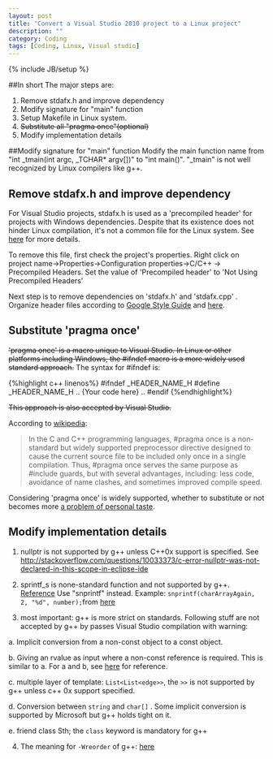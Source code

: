 ```yaml
---
layout: post
title: "Convert a Visual Studio 2010 project to a Linux project"
description: ""
category: Coding 
tags: [Coding, Linux, Visual studio]
---
```

{% include JB/setup %}

##In short
The major steps are:

1.	Remove stdafx.h and improve dependency
1.	Modify signature for "main" function
1.	Setup Makefile in Linux system.
1.	<s>Substitute all "pragma once"(optional)</s>
2.	Modify implementation details
	
##Modify signature for "main" function
Modify the main function name from "int _tmain(int argc, _TCHAR* argv[])" to "int main()". "_tmain" is not  well recognized by Linux compilers like g++.

## Remove stdafx.h and improve dependency
For Visual Studio projects, stdafx.h is used as a 'precompiled header' for projects with Windows dependencies. Despite that its existence does not hinder Linux compilation, it's not a common file for the Linux system. See [here](http://stackoverflow.com/questions/4726155/whats-the-use-for-stdafx-h-in-visual-studio) for more details.

To remove this file, first check the project's properties. Right click on project name->Properties->Configuration properties->C/C++ -> Precompiled Headers. Set the value of 'Precompiled header' to 'Not Using Precompiled Headers' 

Next step is to remove dependencies on 'stdafx.h' and 'stdafx.cpp' . Organize header files according to [Google Style Guide](http://google-styleguide.googlecode.com/svn/trunk/cppguide.xml#Header_Files) and [here](http://stackoverflow.com/questions/346058/c-class-header-files-organization).

## Substitute 'pragma once'
<s>'pragma once' is a macro unique to Visual Studio. In Linux or other platforms including Windows, the #ifndef macro is a more widely used standard approach.</s> 
The syntax for #ifndef is:

{%highlight c++ linenos%}
#ifndef _HEADER_NAME_H
#define _HEADER_NAME_H
..
{Your code here}
..
#endif
{%endhighlight%}

<s>This approach is also accepted by Visual Studio.</s>

According to [wikipedia](http://en.wikipedia.org/wiki/Pragma_once): 
>In the C and C++ programming languages, #pragma once is a non-standard but widely supported preprocessor directive designed to cause the current source file to be included only once in a single compilation. Thus, #pragma once serves the same purpose as #include guards, but with several advantages, including: less code, avoidance of name clashes, and sometimes improved compile speed.

Considering 'pragma once' is widely supported, whether to substitute or not becomes more [a problem of personal taste](http://stackoverflow.com/questions/1143936/pragma-once-vs-include-guards).  

## Modify implementation details
1. nullptr is not supported by g++ unless C++0x support is specified. See http://stackoverflow.com/questions/10033373/c-error-nullptr-was-not-declared-in-this-scope-in-eclipse-ide

2. sprintf_s is none-standard function and not supported by g++. [Reference](http://stackoverflow.com/questions/4828228/sprintf-s-was-not-declared-in-this-scope) Use "snprintf" instead.  Example: 
`snprintf(charArrayAgain, 2, "%d", number);`from [here](http://stackoverflow.com/questions/7505500/snprintf-and-sprintf-explanation) 

3.  most important: g++ is more strict on standards. Following stuff are not accepted by g++ by passes Visual Studio compilation with warning:

a.	Implicit conversion from a non-const object to a const object.

b.	Giving an rvalue as input where a non-const reference is required. This is similar to a. For a and b, see [here](http://stackoverflow.com/questions/445570/when-cant-an-object-be-converted-to-a-reference) for reference.

c.	multiple layer of template:  `List<List<edge>>`,  the `>>` is not supported by g++ unless c++ 0x support specified.

d.	Conversion between `string` and `char[]` . Some implicit conversion is supported by Microsoft but g++ holds tight on it.

e.	friend class Sth;  the ``class`` keyword is mandatory for g++

4.  The meaning for `-Wreorder` of g++: [here](http://stackoverflow.com/questions/1828037/whats-the-point-of-g-wreorder)